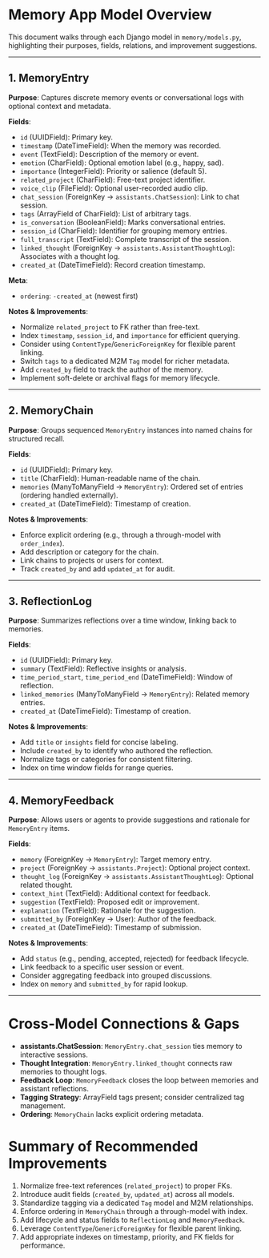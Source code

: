 # Memory App Model Overview

This document walks through each Django model in `memory/models.py`, highlighting their purposes, fields, relations, and improvement suggestions.

---

## 1. MemoryEntry

**Purpose**: Captures discrete memory events or conversational logs with optional context and metadata.

**Fields**:

- `id` (UUIDField): Primary key.
- `timestamp` (DateTimeField): When the memory was recorded.
- `event` (TextField): Description of the memory or event.
- `emotion` (CharField): Optional emotion label (e.g., happy, sad).
- `importance` (IntegerField): Priority or salience (default 5).
- `related_project` (CharField): Free-text project identifier.
- `voice_clip` (FileField): Optional user-recorded audio clip.
- `chat_session` (ForeignKey → `assistants.ChatSession`): Link to chat session.
- `tags` (ArrayField of CharField): List of arbitrary tags.
- `is_conversation` (BooleanField): Marks conversational entries.
- `session_id` (CharField): Identifier for grouping memory entries.
- `full_transcript` (TextField): Complete transcript of the session.
- `linked_thought` (ForeignKey → `assistants.AssistantThoughtLog`): Associates with a thought log.
- `created_at` (DateTimeField): Record creation timestamp.

**Meta**:

- `ordering`: `-created_at` (newest first)

**Notes & Improvements**:

- Normalize `related_project` to FK rather than free-text.
- Index `timestamp`, `session_id`, and `importance` for efficient querying.
- Consider using `ContentType`/`GenericForeignKey` for flexible parent linking.
- Switch `tags` to a dedicated M2M `Tag` model for richer metadata.
- Add `created_by` field to track the author of the memory.
- Implement soft-delete or archival flags for memory lifecycle.

---

## 2. MemoryChain

**Purpose**: Groups sequenced `MemoryEntry` instances into named chains for structured recall.

**Fields**:

- `id` (UUIDField): Primary key.
- `title` (CharField): Human-readable name of the chain.
- `memories` (ManyToManyField → `MemoryEntry`): Ordered set of entries (ordering handled externally).
- `created_at` (DateTimeField): Timestamp of creation.

**Notes & Improvements**:

- Enforce explicit ordering (e.g., through a through-model with `order_index`).
- Add description or category for the chain.
- Link chains to projects or users for context.
- Track `created_by` and add `updated_at` for audit.

---

## 3. ReflectionLog

**Purpose**: Summarizes reflections over a time window, linking back to memories.

**Fields**:

- `id` (UUIDField): Primary key.
- `summary` (TextField): Reflective insights or analysis.
- `time_period_start`, `time_period_end` (DateTimeField): Window of reflection.
- `linked_memories` (ManyToManyField → `MemoryEntry`): Related memory entries.
- `created_at` (DateTimeField): Timestamp of creation.

**Notes & Improvements**:

- Add `title` or `insights` field for concise labeling.
- Include `created_by` to identify who authored the reflection.
- Normalize tags or categories for consistent filtering.
- Index on time window fields for range queries.

---

## 4. MemoryFeedback

**Purpose**: Allows users or agents to provide suggestions and rationale for `MemoryEntry` items.

**Fields**:

- `memory` (ForeignKey → `MemoryEntry`): Target memory entry.
- `project` (ForeignKey → `assistants.Project`): Optional project context.
- `thought_log` (ForeignKey → `assistants.AssistantThoughtLog`): Optional related thought.
- `context_hint` (TextField): Additional context for feedback.
- `suggestion` (TextField): Proposed edit or improvement.
- `explanation` (TextField): Rationale for the suggestion.
- `submitted_by` (ForeignKey → User): Author of the feedback.
- `created_at` (DateTimeField): Timestamp of submission.

**Notes & Improvements**:

- Add `status` (e.g., pending, accepted, rejected) for feedback lifecycle.
- Link feedback to a specific user session or event.
- Consider aggregating feedback into grouped discussions.
- Index on `memory` and `submitted_by` for rapid lookup.

---

# Cross-Model Connections & Gaps

- **assistants.ChatSession**: `MemoryEntry.chat_session` ties memory to interactive sessions.
- **Thought Integration**: `MemoryEntry.linked_thought` connects raw memories to thought logs.
- **Feedback Loop**: `MemoryFeedback` closes the loop between memories and assistant reflections.
- **Tagging Strategy**: ArrayField tags present; consider centralized tag management.
- **Ordering**: `MemoryChain` lacks explicit ordering metadata.

# Summary of Recommended Improvements

1.  Normalize free-text references (`related_project`) to proper FKs.
2.  Introduce audit fields (`created_by`, `updated_at`) across all models.
3.  Standardize tagging via a dedicated `Tag` model and M2M relationships.
4.  Enforce ordering in `MemoryChain` through a through-model with index.
5.  Add lifecycle and status fields to `ReflectionLog` and `MemoryFeedback`.
6.  Leverage `ContentType`/`GenericForeignKey` for flexible parent linking.
7.  Add appropriate indexes on timestamp, priority, and FK fields for performance.
